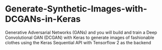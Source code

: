 # Generate-Synthetic-Images-with-DCGANs-in-Keras
Generative Adversarial Networks (GANs) and you will build and train a Deep Convolutional GAN (DCGAN) with Keras to generate images of fashionable clothes using the Keras Sequential API with Tensorflow 2 as the backend
